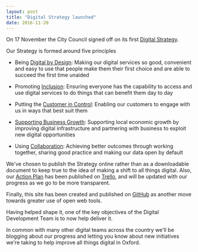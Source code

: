 ```yaml
---
layout: post
title: "Digital Strategy launched"
date: 2016-11-20
---
```


On 17 November the City Council signed off on its first [Digital Strategy](https://oxfordcitycouncil.github.io/strategy/index.html).

Our Strategy is formed around five principles

* Being [Digital by Design](https://oxfordcitycouncil.github.io/strategy/digital-by-design.html): Making our digital services so good, convenient and easy to use that people make them their first choice and are able to succeed the first time unaided

* Promoting [Inclusion](https://oxfordcitycouncil.github.io/strategy/inclusion.html): Ensuring everyone has the capability to access and use digital services to do things that can benefit them day to day

* Putting the [Customer in Control](https://oxfordcitycouncil.github.io/strategy/customer-in-control.html): Enabling our customers to engage with us in ways that best suit them

* [Supporting Business Growth](https://oxfordcitycouncil.github.io/strategy/supporting-business-growth.html): Supporting local economic growth by improving digital infrastructure and partnering with business to exploit new digital opportunities

* Using [Collaboration](https://oxfordcitycouncil.github.io/strategy/collaboration.html): Achieving better outcomes through working together, sharing good practice and making our data open by default

We've chosen to publish the Strategy online rather than as a downloadable document to keep true to the idea of making a shift to all things digital. Also, our [Action Plan](https://oxfordcitycouncil.github.io/strategy/action-plan.html) has been published on [Trello](https://trello.com), and will be updated with our progress as we go to be more transparent.

Finally, this site has been created and published on [GitHub](https://github.com/OxfordCityCouncil) as another move towards greater use of open web tools.

Having helped shape it, one of the key objectives of the Digital Development Team is to now help deliver it.

In common with many other digital teams across the country we'll be blogging about our progress and letting you know about new initiatives we're taking to help improve all things digital in Oxford.
